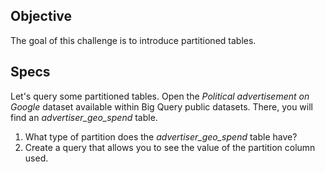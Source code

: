 ## Objective

The goal of this challenge is to introduce partitioned tables.

## Specs

Let's query some partitioned tables. Open the *Political advertisement on Google* dataset available within Big Query public datasets. There, you will find an *advertiser_geo_spend* table. 

1. What type of partition does the *advertiser_geo_spend* table have?
2. Create a query that allows you to see the value of the partition column used.
